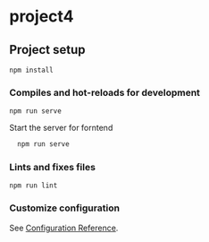 # project4

## Project setup
```
npm install
```

### Compiles and hot-reloads for development
```
npm run serve
```

Start the server for forntend

```bash
  npm run serve 
```

### Lints and fixes files
```
npm run lint
```

### Customize configuration
See [Configuration Reference](https://cli.vuejs.org/config/).
